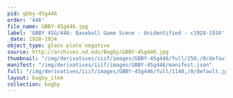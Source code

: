 ```yaml
---
pid: gbby-45g446
order: '446'
file_name: GBBY-45g446.jpg
label: 'GBBY 45G/446: Baseball Game Scene - Unidentified - c1928-1934'
_date: 1928-1934
object_type: glass plate negative
source: http://archives.nd.edu/Bagby/GBBY-45g446.jpg
thumbnail: "/img/derivatives/iiif/images/GBBY-45g446/full/250,/0/default.jpg"
manifest: "/img/derivatives/iiif/images/GBBY-45g446/manifest.json"
full: "/img/derivatives/iiif/images/GBBY-45g446/full/1140,/0/default.jpg"
layout: bagby_item
collection: bagby
---
```

